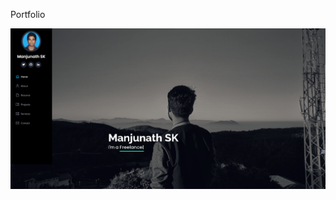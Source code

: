   Portfolio
                                                                                          
  ![Portfolio Cover pic](https://github.com/SK1793/SK1793.github.io/blob/mySpace/media/portflio-cover.png)
          
